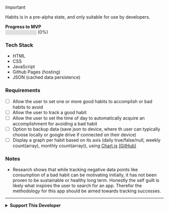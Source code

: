 > [!IMPORTANT]
> Habits is in a pre-alpha state, and only suitable for use by developers.
> 
> **Progress to MVP**  
> ░░░░░░░░░░ (0%) <!--█-->

<!--[**Kanban Board**]()--> <!-- TODO: Copy GitHub project (LiberaDebt) & replace. -->

### Tech Stack
* HTML
* CSS
* JavaScript
  <!--* Typescript via [Deno 2](https://github.com/denoland/deno?tab=readme-ov-file)-->
* Github Pages (hosting)
* JSON (cached data persistence)

### Requirements
* [ ] Allow the user to set one or more good habits to accomplish or bad habits to avoid
* [ ] Allow the user to track a good habit
* [ ] Allow the user to set the time of day to automatically acquire an accomplishment for avoiding a bad habit
* [ ] Option to backup data (save json to device, where th user can typically choose locally or google drive if connected on their device)
* [ ] Display a graph per habit based on its axis (daily true/false/null, weekly count(array), monthly count(array)), using [Chart.js](https://github.com/chartjs/Chart.js) [(GitHub)](https://github.com/chartjs/Chart.js)

### Notes
* Research shows that while tracking negative data points like consumption of a bad habit can be motivating initially, it has not been proven to be sustainable or healthy long term. Honestly the self guilt is likely what inspires the user to search for an app. Therefor the methodology for this app should be aimed towards tracking successes.

---

<details>
  <summary><b>Support This Developer</b></summary>
  <br>
  Single or monthly contributions
  <ul>
   <li><a href="https://github.com/sponsors/nomadicGopher" target="_blank">GitHub Sponsors</a></li>
   <li><a href="https://ko-fi.com/nomadicGopher" target="_blank">Ko-Fi</a></li>
  </ul> 
  Crypto currency wallets
  <ul>
      <li><b>ETH</b>: 0x7531d86D5Dbda398369ec43205F102e79B3c647A</li>
      <li><b>BTC</b>: bc1qtkuzp85vph7y37rqjlznuta293qsay07cgg90s</li>
      <li><b>LTC</b>: ltc1q9pquzquaj6peplygqdrcxxvcnd5fcud7x80lh8</li>
      <li><b>DOGE</b>: DNQ3GHBVEcNpzXNeB7B4sPqd7L1GhUpMg3</li>
      <li><b>SOL</b>: EQ6QwibvKZsazjvQGJk6fsGW4BQSDS1Zs6Dj79HfVvME</li>
  </ul>
</details>
